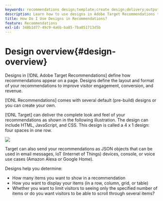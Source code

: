 ```yaml
---
keywords: recommendations design;template;create design;delivery;output
description: Learn how to use designs in Adobe Target Recommendations to define how recommendations appear on a page (1X4, 1X6, 2X2, and so forth).
title: How Do I Use Designs in Recommendations?
feature: Recommendations
exl-id: 348b1d77-49c9-4a6b-ba85-7ba051713d5b
---
```

# Design overview{#design-overview}

Designs in [!DNL Adobe Target Recommendations] define how recommendations appear on a page. Designs define the layout and format of your recommendations to improve visitor engagement, conversion, and revenue.

[!DNL Recommendations] comes with several default (pre-build) designs or you can create your own.

[!DNL Target] can deliver the complete look and feel of your recommendations as shown in the following illustration. The design can include HTML, JavaScript, and CSS. This design is called a 4 x 1 design: four spaces in one row. 

![](assets/velocity_example.png)

Target can also send your recommendations as JSON objects that can be used in email messages, IoT (Internet of Things) devices, console, or voice use cases (Amazon Alexa or Google Home).

Designs help you determine:

* How many items you want to show in a recommendation
* How you want to display your items (in a row, column, grid, or table)
* Whether you want to limit visitors to seeing only the specified number of items or do you want visitors to be able to scroll through several items?
